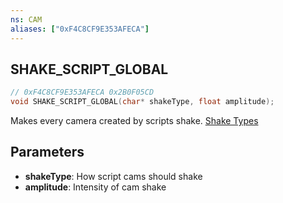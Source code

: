 ```yaml
---
ns: CAM
aliases: ["0xF4C8CF9E353AFECA"]
---
```

## SHAKE_SCRIPT_GLOBAL

```c
// 0xF4C8CF9E353AFECA 0x2B0F05CD
void SHAKE_SCRIPT_GLOBAL(char* shakeType, float amplitude);
```

Makes every camera created by scripts shake.
[Shake Types](https://github.com/DurtyFree/gta-v-data-dumps/blob/master/camShakeTypesCompact.json)

## Parameters
* **shakeType**: How script cams should shake
* **amplitude**: Intensity of cam shake

